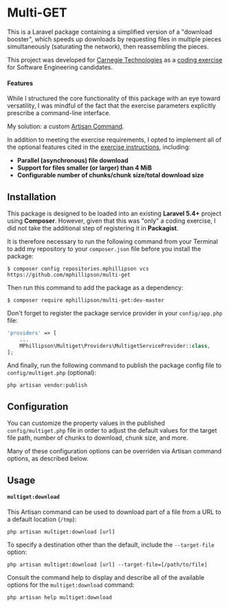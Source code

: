 # Multi-GET
This is a Laravel package containing a simplified version of a "download booster", which speeds up downloads by requesting
files in multiple pieces simultaneously (saturating the network), then reassembling the pieces.

This project was developed for [Carnegie Technologies](https://www.carnegietechnologies.com) as a [coding exercise](http://dist.pravala.com/coding/CarnegieCodingCheckMultiGet.pdf) for Software Engineering candidates.

#### Features
While I structured the core functionality of this package with an eye toward versatility, I was mindful of the fact that the exercise parameters explicitly prescribe a command-line interface.

My solution: a custom [Artisan Command](https://laravel.com/docs/5.4/artisan).

In addition to meeting the exercise requirements, I opted to implement all of the optional features cited in the [exercise instructions](http://dist.pravala.com/coding/CarnegieCodingCheckMultiGet.pdf), including:
- **Parallel (asynchronous) file download**
- **Support for files smaller (or larger) than 4 MiB**
- **Configurable number of chunks/chunk size/total download size**

## Installation
This package is designed to be loaded into an existing **Laravel 5.4+** project using **Composer**. However, given that this was "only" a coding exercise, I did not take the additional step of registering it in **Packagist**.

It is therefore necessary to run the following command from your Terminal to add my repository to your `composer.json` file before you install the package:
```
$ composer config repositories.mphillipson vcs https://github.com/mphillipson/multi-get
```

Then run this command to add the package as a dependency:
```
$ composer require mphillipson/multi-get:dev-master
```

Don't forget to register the package service provider in your `config/app.php` file:
```php
'providers' => [
    ...
    MPhillipson\Multiget\Providers\MultigetServiceProvider::class,
];
```

And finally, run the following command to publish the package config file to `config/multiget.php` (optional):
```
php artisan vendor:publish
```

## Configuration
You can customize the property values in the published `config/multiget.php` file in order to adjust the default values for the target file path, number of chunks to download, chunk size, and more.

Many of these configuration options can be overriden via Artisan command options, as described below.

## Usage
#### `multiget:download`

This Artisan command can be used to download part of a file from a URL to a default location (`/tmp`):
```
php artisan multiget:download [url]
```

To specify a destination other than the default, include the `--target-file` option:
```
php artisan multiget:download [url] --target-file=[/path/to/file]
```

Consult the command help to display and describe all of the available options for the `multiget:download` command:
```
php artisan help multiget:download
```